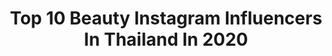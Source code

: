 ---
title: Top 10 Beauty Instagram Influencers In Thailand In 2020
description: >-
  Find top beauty Instagram influencers in Thailand in 2020. Most popular hashtags: #missgrandthailand2019 #ootd #lookbook #beautyandthebeach.
platform: Instagram
profiles:
  - username: "christinaeom"
    fullname: >-
      Christina Eom Kyuri (규리) 🇰🇷🇺🇸
    location: "Thailand"
    followers: 126239
    engagement: 463
    commentsToLikes: 0.040720
    avatar: "https://scontent-ams4-1.cdninstagram.com/v/t51.2885-19/s320x320/87780078_506746190259877_4528147560195424256_n.jpg?_nc_ht=scontent-ams4-1.cdninstagram.com&_nc_ohc=EmeRusnYOTwAX-VV91o&oh=84ccf003e8394d6e94068dfc611d859a&oe=5EB796E9"
    verified: false
    hashtags: "#beefdonebetter, #skinnymint, #slimandtrimshake, #thehungergames"
  - username: "bunnyaire"
    fullname: >-
      ☆ Air Phantila ◡̈⃝ᵕ̈
    location: "Thailand"
    followers: 444381
    engagement: 295
    commentsToLikes: 0.010464
    avatar: "https://scontent-ams4-1.cdninstagram.com/v/t51.2885-19/s320x320/66647151_721260384977615_2114233991174291456_n.jpg?_nc_ht=scontent-ams4-1.cdninstagram.com&_nc_ohc=Q7i48evsLecAX_2aBMx&oh=df1533c8a555a71b816db7dc94a737ae&oe=5EB5EA8A"
    verified: true
    hashtags: "#beautyandthebeach, #beachgirl, #happybunnyoxy, #shopeecelebrityclub"
  - username: "happiipony"
    fullname: >-
      Chanatda (P O N Y)™🦄✨
    location: "Thailand"
    followers: 5802
    engagement: 1205
    commentsToLikes: 0.005580
    avatar: "https://scontent-lhr8-1.cdninstagram.com/v/t51.2885-19/s320x320/83666473_515617422492769_4584617210382647296_n.jpg?_nc_ht=scontent-lhr8-1.cdninstagram.com&_nc_ohc=1oWd4_Qw4PoAX_gEtgz&oh=94c88cb8d8a4e0a52981f9ae0252cd26&oe=5EB87722"
    verified: false
    hashtags: "#artistryhydratingmask, #atmospheresky, #newbornbaby, #loveofmylife"
  - username: "khaimookchin"
    fullname: >-
      
    location: "Thailand"
    followers: 145762
    engagement: 453
    commentsToLikes: 0.002086
    avatar: "https://scontent-ams4-1.cdninstagram.com/v/t51.2885-19/s320x320/66796742_2972170832856433_827302351516729344_n.jpg?_nc_ht=scontent-ams4-1.cdninstagram.com&_nc_ohc=bro7u3sqR3AAX8oZ3GB&oh=40c82e71c444be3ea2b4265eb3dc0fd1&oe=5EBB9184"
    verified: false
    hashtags: "#covid, #sparkdelight, #swarovski125years, #danielwellington"
  - username: "frennicha"
    fullname: >-
      FRIEND NICHAKORN P. (เฟรนด์)
    location: "Thailand"
    followers: 119591
    engagement: 367
    commentsToLikes: 0.001530
    avatar: "https://scontent-lhr8-1.cdninstagram.com/v/t51.2885-19/s320x320/45404615_2303340469928610_6734271646523195392_n.jpg?_nc_ht=scontent-lhr8-1.cdninstagram.com&_nc_ohc=OI_WZCMY5osAX9GNhwL&oh=a3338df25b05f6c6f1dfdd1ce536f821&oe=5EAB3B94"
    verified: false
    hashtags: "#sabinaswim, #uniqlowomenfashion, #radianccream, #esteepartner"
  - username: "ploybirelay"
    fullname: >-
      PLOY  PEERACHADA  KHUNRAK
    location: "Thailand"
    followers: 58498
    engagement: 333
    commentsToLikes: 0.003653
    avatar: "https://scontent-ams4-1.cdninstagram.com/v/t51.2885-19/s320x320/83345250_143306436735493_1372788710214467584_n.jpg?_nc_ht=scontent-ams4-1.cdninstagram.com&_nc_ohc=Bg0wmwH2yEsAX_exQtP&oh=767e4932f8277f69c5cf178f5d27b1e3&oe=5EB88429"
    verified: false
    hashtags: "#wongnaixlineman, #finfinchannel, #anticovid19, #yayaskincare"
  - username: "ae_bong"
    fullname: >-
      AeBong
    location: "Thailand"
    followers: 30918
    engagement: 80
    commentsToLikes: 0.017189
    avatar: "https://scontent-ams4-1.cdninstagram.com/v/t51.2885-19/s320x320/72792676_1627213427408817_519112081224499200_n.jpg?_nc_ht=scontent-ams4-1.cdninstagram.com&_nc_ohc=UjtnrF0RKqgAX9wlGhz&oh=47b788fd371e897527976e92c8e0957c&oe=5EB38CBD"
    verified: false
    hashtags: "#supergoopthailand, #cosmetics, #whatiworetoday, #orientalprincess"
  - username: "wearqpraew"
    fullname: >-
      PRAEW JARATPIM
    location: "Thailand"
    followers: 122888
    engagement: 72
    commentsToLikes: 0.004841
    avatar: "https://scontent-lht6-1.cdninstagram.com/v/t51.2885-19/s320x320/47429806_357154481788021_8057382565968871424_n.jpg?_nc_ht=scontent-lht6-1.cdninstagram.com&_nc_ohc=XrRmI38ncmEAX8HLwH-&oh=c2a86419d92391b89412599813d67c6c&oe=5EB26050"
    verified: false
    hashtags: "#empress, #mattermakers, #diormakeup, #tb"
  - username: "blacklist.secret"
    fullname: >-
      Blacklist Secret
    location: "Thailand"
    followers: 73125
    engagement: 537
    commentsToLikes: 0.005899
    avatar: "https://scontent-ams4-1.cdninstagram.com/v/t51.2885-19/s320x320/51708404_2377652485791549_8702878483694485504_n.jpg?_nc_ht=scontent-ams4-1.cdninstagram.com&_nc_ohc=I2Apg6A8nqAAX9Zdn8p&oh=874d640c56e8b2e3e4418f5f21ddcf9d&oe=5EB6ACD6"
    verified: false
    hashtags: "#be02, #007, #w34, #br2"
  - username: "tayastarling"
    fullname: >-
      Taya Rogers
    location: "Thailand"
    followers: 362884
    engagement: 94
    commentsToLikes: 0.007285
    avatar: "https://scontent-ams4-1.cdninstagram.com/v/t51.2885-19/s320x320/60138563_325132948163509_8916083705399738368_n.jpg?_nc_ht=scontent-ams4-1.cdninstagram.com&_nc_ohc=6KKBmDP8md4AX-U5oF9&oh=ed389cf90f683eb49051d10d471986a1&oe=5EB2ACF7"
    verified: true
    hashtags: "#nationalmargaritaday, #classpasscrew, #runbkk, #istayhomefor"
---
